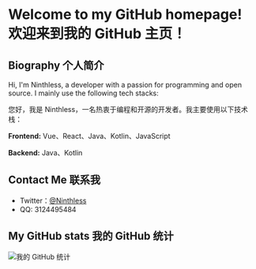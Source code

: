 # Welcome to my GitHub homepage!   欢迎来到我的 GitHub 主页！

## Biography 个人简介

Hi, I'm Ninthless, a developer with a passion for programming and open source. I mainly use the following tech stacks:

您好，我是 Ninthless，一名热衷于编程和开源的开发者。我主要使用以下技术栈：

**Frontend:** Vue、React、Java、Kotlin、JavaScript

**Backend:** Java、Kotlin

## Contact Me 联系我

- Twitter：[@Ninthless](https://twitter.com/Ninthless)
- QQ: 3124495484

## My GitHub stats 我的 GitHub 统计

![我的 GitHub 统计](https://github-readme-stats.vercel.app/api?username=Ninthless&show_icons=true&theme=radical)
